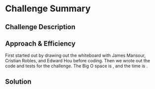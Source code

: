 # Challenge Summary
<!-- Short summary or background information -->


## Challenge Description
<!-- Description of the challenge -->


## Approach & Efficiency
<!-- What approach did you take? Why? What is the Big O space/time for this approach? -->
First started out by drawing out the whiteboard with James Mansour, Cristian Robles, and Edward Hou before coding. Then we wrote out the code and tests for the challenge. The Big O space is , and the time is .

## Solution
<!-- Embedded whiteboard image -->